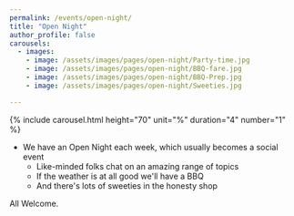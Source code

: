 ```yaml
---
permalink: /events/open-night/
title: "Open Night"
author_profile: false
carousels:
  - images: 
    - image: /assets/images/pages/open-night/Party-time.jpg
    - image: /assets/images/pages/open-night/BBQ-fare.jpg
    - image: /assets/images/pages/open-night/BBQ-Prep.jpg
    - image: /assets/images/pages/open-night/Sweeties.jpg

---
```

{% include carousel.html height="70" unit="%" duration="4" number="1" %}

- We have an Open Night each week, which usually becomes a social event
  - Like-minded folks chat on an amazing range of topics
  - If the weather is at all good we'll have a BBQ
  - And there's lots of sweeties in the honesty shop

All Welcome.
